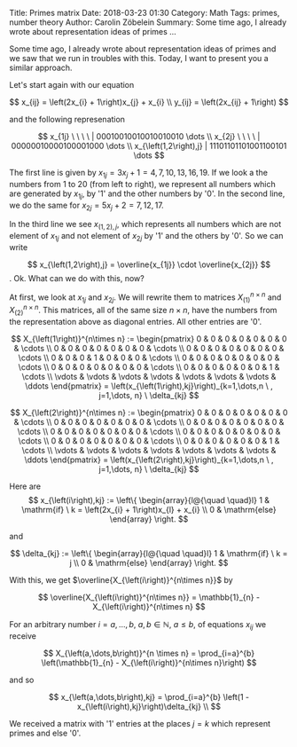 Title:      Primes matrix
Date:       2018-03-23 01:30
Category:   Math
Tags:       primes, number theory
Author:     Carolin Zöbelein
Summary:	Some time ago, I already wrote about representation ideas of primes ...

Some time ago, I already wrote about representation ideas of primes and we saw
that we run in troubles with this. Today, I want to present you a similar
approach.  

Let's start again with our equation

$$
x_{ij} = \left(2x_{i} + 1\right)x_{j} + x_{i} \\
y_{ij} = \left(2x_{ij} + 1\right)
$$

and the following represenation

$$
x_{1j} \ \ \ \  | 00010010010010010010 \dots \\  
x_{2j} \ \  \ \  | 00000010000100001000 \dots \\ 
x_{\left(1,2\right),j} | 11101101101001100101 \dots
$$

The first line is given by $x_{1j} = 3x_{j} + 1 = 4, 7, 10, 13, 16, 19$. If
we look a the numbers from 1 to 20 (from left to right), we represent all numbers which are generated
by $x_{1j}$, by '1' and the other numbers by '0'. In the second line, we do
the same for $x_{2j} = 5x_{j} + 2 = 7, 12, 17$.

In the third line we see $x_{\left(1,2\right),j}$, which represents all
numbers which are not element of $x_{1j}$ and not element of $x_{2j}$ by
'1' and the others by '0'. So we can write

$$
x_{\left(1,2\right),j} = \overline{x_{1j}} \cdot \overline{x_{2j}}
$$
. Ok. What can we do with this, now?

At first, we look at $x_{1j}$ and $x_{2j}$. We will rewrite them to matrices
$X_{\left(1\right)}^{n\times n}$ and $X_{\left(2\right)}^{n\times n}$. This
matrices, all of the same size $n\times n$, have the numbers from the
representation above as diagonal entries. All other entries are '0'.

$$
X_{\left(1\right)}^{n\times n} := 
\begin{pmatrix}
0 & 0 & 0 & 0 & 0 & 0 & 0 & \cdots \\
0 & 0 & 0 & 0 & 0 & 0 & 0 & \cdots \\
0 & 0 & 0 & 0 & 0 & 0 & 0 & \cdots \\
0 & 0 & 0 & 1 & 0 & 0 & 0 & \cdots \\
0 & 0 & 0 & 0 & 0 & 0 & 0 & \cdots \\
0 & 0 & 0 & 0 & 0 & 0 & 0 & \cdots \\
0 & 0 & 0 & 0 & 0 & 0 & 1 & \cdots \\
\vdots & \vdots & \vdots & \vdots & \vdots & \vdots & \vdots & \ddots 
\end{pmatrix}
= \left(x_{\left(1\right),kj}\right)_{k=1,\dots,n \ , j=1,\dots, n} \  \delta_{kj}
$$

$$
X_{\left(2\right)}^{n\times n} :=
\begin{pmatrix}
0 & 0 & 0 & 0 & 0 & 0 & 0 & \cdots \\
0 & 0 & 0 & 0 & 0 & 0 & 0 & \cdots  \\
0 & 0 & 0 & 0 & 0 & 0 & 0 & \cdots \\
0 & 0 & 0 & 0 & 0 & 0 & 0 & \cdots \\
0 & 0 & 0 & 0 & 0 & 0 & 0 & \cdots \\
0 & 0 & 0 & 0 & 0 & 0 & 0 & \cdots \\
0 & 0 & 0 & 0 & 0 & 0 & 1 & \cdots \\
\vdots & \vdots & \vdots & \vdots & \vdots & \vdots & \vdots & \ddots
\end{pmatrix}
= \left(x_{\left(2\right),kj}\right)_{k=1,\dots,n \ , j=1,\dots, n} \  \delta_{kj}
$$

Here are
$$
x_{\left(i\right),kj} := \left\{
    \begin{array}{l@{\quad \quad}l}
    1 & \mathrm{if} \ k = \left(2x_{i} + 1\right)x_{l} + x_{i} \\
    0 & \mathrm{else}
    \end{array}
    \right. 
$$

and 

$$
\delta_{kj} := \left\{
	\begin{array}{l@{\quad \quad}l}
	1 & \mathrm{if} \ k = j \\
	0 & \mathrm{else}
	\end{array}
\right. 
$$

With this, we get $\overline{X_{\left(i\right)}^{n\times n}}$ by

$$
\overline{X_{\left(i\right)}^{n\times n}} = \mathbb{1}_{n} - X_{\left(i\right)}^{n\times n}
$$

For an arbitrary number $i=a,\dots,b$, $a,b \in
\mathbb{N}$, $a \le b$, of equations $x_{ij}$ we receive

$$
X_{\left(a,\dots,b\right)}^{n \times n} = \prod_{i=a}^{b} \left(\mathbb{1}_{n} -
X_{\left(i\right)}^{n\times n}\right)
$$

and so

$$
x_{\left(a,\dots,b\right),kj} = \prod_{i=a}^{b} \left(1 - x_{\left(i\right),kj}\right)\delta_{kj} \\
$$

We received a matrix with '1' entries at the places $j=k$ which represent
primes and else '0'.  

